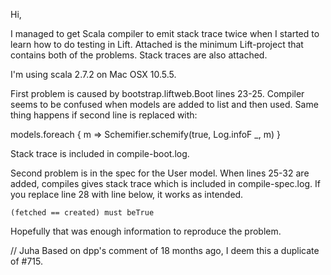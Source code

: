 Hi,

I managed to get Scala compiler to emit stack trace twice when I started to learn how to do testing in Lift. Attached is the minimum Lift-project that contains both of the problems. Stack traces are also attached.

I'm using scala 2.7.2 on Mac OSX 10.5.5.

First problem is caused by bootstrap.liftweb.Boot lines 23-25. Compiler seems to be confused when models are added to list and then used. Same thing happens if second line is replaced with:

  models.foreach { m => Schemifier.schemify(true, Log.infoF _, m) }

Stack trace is included in compile-boot.log.


Second problem is in the spec for the User model. When lines 25-32 are added, compiles gives stack trace which is included in compile-spec.log. If you replace line 28 with line below, it works as intended.

    (fetched == created) must beTrue


Hopefully that was enough information to reproduce the problem.

// Juha
Based on dpp's comment of 18 months ago, I deem this a duplicate of #715.
